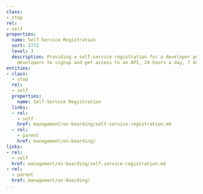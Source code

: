 ```yaml
---
class:
- stop
rel:
- self
properties:
  name: Self-Service Registration
  sort: 1772
  level: 3
  description: Providing a self-service registration for a developer portal, allowing
    developers to signup and get access to an API, 24 hours a day, 7 days a week.
entities:
- class:
  - stop
  rel:
  - self
  properties:
    name: Self-Service Registration
  links:
  - rel:
    - self
    href: management/on-boarding/self-service-registration.md
  - rel:
    - parent
    href: management/on-boarding/
links:
- rel:
  - self
  href: management/on-boarding/self-service-registration.md
- rel:
  - parent
  href: management/on-boarding/
...
```

